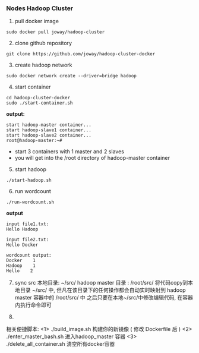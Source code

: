 ### Nodes Hadoop Cluster

1. pull docker image

```
sudo docker pull joway/hadoop-cluster
```

2. clone github repository

```
git clone https://github.com/joway/hadoop-cluster-docker
```

3. create hadoop network

```
sudo docker network create --driver=bridge hadoop
```

4. start container

```
cd hadoop-cluster-docker
sudo ./start-container.sh
```

**output:**

```
start hadoop-master container...
start hadoop-slave1 container...
start hadoop-slave2 container...
root@hadoop-master:~# 
```
- start 3 containers with 1 master and 2 slaves
- you will get into the /root directory of hadoop-master container

5. start hadoop

```
./start-hadoop.sh
```

6. run wordcount

```
./run-wordcount.sh
```

**output**

```
input file1.txt:
Hello Hadoop

input file2.txt:
Hello Docker

wordcount output:
Docker    1
Hadoop    1
Hello    2
```

7. sync src
本地目录: ~/src/
hadoop master 目录 : /root/src/
将代码copy到本地目录 ~/src/ 中, 但凡在该目录下的任何操作都会自动实时映射到 hadoop master 容器中的 /root/src/ 中
之后只要在本地~/src/中修改编辑代码, 在容器内执行命令即可

8. 
相关便捷脚本:
<1> ./build_image.sh 构建你的新镜像 ( 修改 Dockerfile 后 )
<2> ./enter_master_bash.sh  进入hadoop_master 容器
<3> ./delete_all_container.sh  清空所有docker容器
